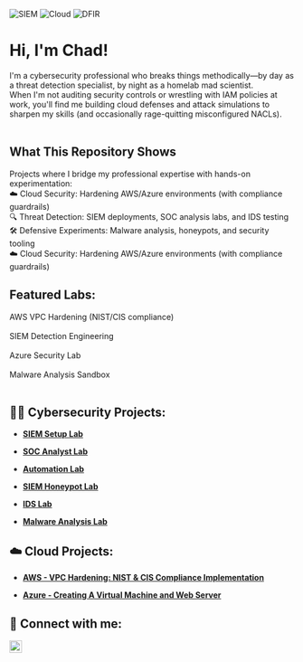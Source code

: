 ![SIEM](https://img.shields.io/badge/SIEM-Splunk/ELK-blue)
![Cloud](https://img.shields.io/badge/Cloud-AWS%20|%20Azure-orange)
![DFIR](https://img.shields.io/badge/DFIR-Malware%20Analysis-red)

# Hi, I'm Chad!<br/>
I'm a cybersecurity professional who breaks things methodically—by day as a threat detection specialist, by night as a homelab mad scientist.<br/>
When I'm not auditing security controls or wrestling with IAM policies at work, you'll find me building cloud defenses and attack simulations to sharpen my skills (and occasionally rage-quitting misconfigured NACLs).<br/><br/>

## What This Repository Shows<br/>
Projects where I bridge my professional expertise with hands-on experimentation:<br/>
☁️ Cloud Security: Hardening AWS/Azure environments (with compliance guardrails)<br/>
🔍 Threat Detection: SIEM deployments, SOC analysis labs, and IDS testing<br/>
🛠️ Defensive Experiments: Malware analysis, honeypots, and security tooling<br/>
☁️ Cloud Security: Hardening AWS/Azure environments (with compliance guardrails)<br/>
## Featured Labs:<br/>
AWS VPC Hardening (NIST/CIS compliance)<br/>
<br/>
SIEM Detection Engineering<br/>
<br/>
Azure Security Lab<br/>
<br/>
Malware Analysis Sandbox<br/>
  <br/>
<h2>👨‍💻 Cybersecurity Projects:</h2>

- <b>[SIEM Setup Lab](https://github.com/ChadVanHalen/SIEM-Setup-Lab)</b>

- <b>[SOC Analyst Lab](https://github.com/ChadVanHalen/SOCAnalystLab)</b>

- <b>[Automation Lab](https://github.com/ChadVanHalen/Automation-Lab)</b>

- <b>[SIEM Honeypot Lab](https://github.com/ChadVanHalen/SIEM-Honeypot-Lab/tree/main)</b>

- <b>[IDS Lab](https://github.com/ChadVanHalen/IDS-Lab)</b>

- <b>[Malware Analysis Lab](https://github.com/ChadVanHalen/Malware-Analysis-Lab)</b>

<h2>☁️ Cloud Projects:</h2>

- <b> [AWS - VPC Hardening: NIST & CIS Compliance Implementation](https://github.com/ChadVanHalen/AWS-VPC-Hardening-NIST-CIS-Compliance)<br/>

- <b> [Azure - Creating A Virtual Machine and Web Server](https://github.com/ChadVanHalen/Azure---Creating-A-Virtual-Machine-and-Web-Server)<br/>

<h2> 🤳 Connect with me:</h2>

[<img align="left" alt="JoshMadakor | LinkedIn" width="22px" src="https://cdn.jsdelivr.net/npm/simple-icons@v3/icons/linkedin.svg" />][linkedin]

[linkedin]: https://www.linkedin.com/in/chadwick-van-oostendorp-642b8b47/

<!--
**joshmadakor1/joshmadakor1** is a ✨ _special_ ✨ repository because its `README.md` (this file) appears on your GitHub profile.

Here are some ideas to get you started:

- 🔭 I’m currently working on ...
- 🌱 I’m currently learning ...
- 👯 I’m looking to collaborate on ...
- 🤔 I’m looking for help with ...
- 💬 Ask me about ...
- 📫 How to reach me: ...
- 😄 Pronouns: ...
- ⚡ Fun fact: ...
-->
